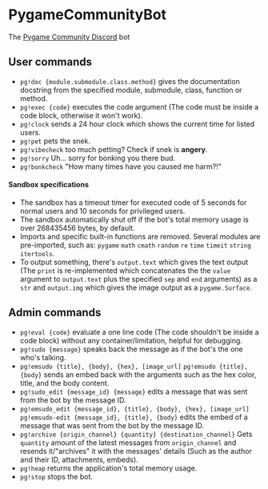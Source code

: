 # PygameCommunityBot
The [Pygame Community Discord](https://discord.gg/kD2Qq9tbKm) bot

## User commands
- `pg!doc {module.submodule.class.method}` gives the documentation docstring from the specified module, submodule, class, function or method.
- `pg!exec {code}` executes the code argument (The code must be inside a code block, otherwise it won't work).
- `pg!clock` sends a 24 hour clock which shows the current time for listed users.
- `pg!pet` pets the snek.
- `pg!vibecheck` too much petting? Check if snek is **angery**.
- `pg!sorry` Uh... sorry for bonking you there bud.
- `pg!bonkcheck` "How many times have you caused me harm?!"

#### Sandbox specifications
- The sandbox has a timeout timer for executed code of 5 seconds for normal users and 10 seconds for privileged users.
- The sandbox automatically shut off if the bot's total memory usage is over 268435456 bytes, by default.
- Imports and specific built-in functions are removed. Several modules are pre-imported, such as: `pygame` `math` `cmath` `random` `re` `time` `timeit` `string` `itertools`.
- To output something, there's `output.text` which gives the text output (The `print` is re-implemented which concatenates the the `value` argument to `output.text` plus the specified `sep` and `end` arguments) as a `str` and `output.img` which gives the image output as a `pygame.Surface`.

## Admin commands
- `pg!eval {code}` evaluate a one line code (The code shouldn't be inside a code block) without any container/limitation, helpful for debugging.
- `pg!sudo {message}` speaks back the message as if the bot's the one who's talking.
- `pg!emsudo {title}, {body}, {hex}, [image_url]` `pg!emsudo {title}, {body}` sends an embed back with the arguments such as the hex color, title, and the body content.
- `pg!sudo_edit {message_id} {message}` edits a message that was sent from the bot by the message ID.
- `pg!emsudo_edit {message_id}, {title}, {body}, {hex}, [image_url]` `pg!emsudo-edit {message_id}, {title}, {body}` edits the embed of a message that was sent from the bot by the message ID.
- `pg!archive {origin_channel} {quantity} {destination_channel}` Gets `quantity` amount of the latest messages from `origin_channel` and resends it/"archives" it with the messages' details (Such as the author and their ID, attachments, embeds).
- `pg!heap` returns the application's total memory usage.
- `pg!stop` stops the bot.
